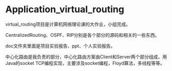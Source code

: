 # Application_virtual_routing

virtual_routing项目是计算机网络理论课的大作业，小组完成。

CentralizedRouting、OSPF、RIP分别是各个部分的源码和相关的一些东西。

doc文件夹里面是项目实验报告、ppt、个人实验报告。

中心化路由是我负责的部分，中心化路由方案由Client和Server两个部分组成，用Java的socket TCP编程实现，主要涉及socket编程，Floyd算法，多线程等等。